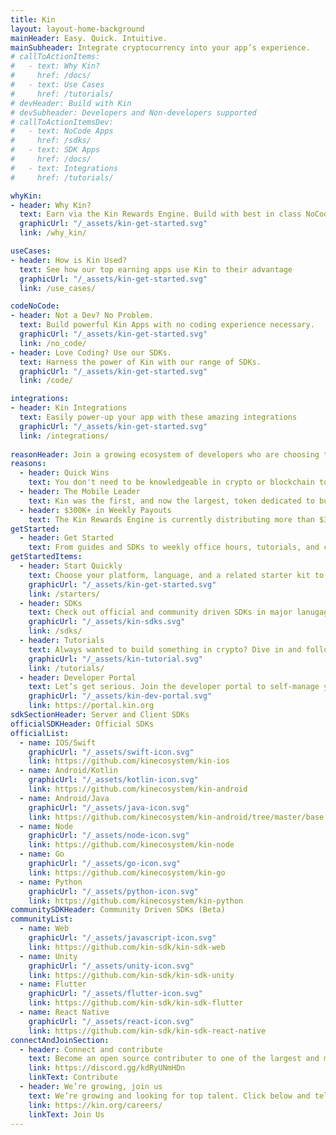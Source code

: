 ```yaml
---
title: Kin
layout: layout-home-background
mainHeader: Easy. Quick. Intuitive.
mainSubheader: Integrate cryptocurrency into your app’s experience.
# callToActionItems:
#   - text: Why Kin?
#     href: /docs/
#   - text: Use Cases
#     href: /tutorials/
# devHeader: Build with Kin
# devSubheader: Developers and Non-developers supported
# callToActionItemsDev:
#   - text: NoCode Apps
#     href: /sdks/
#   - text: SDK Apps
#     href: /docs/
#   - text: Integrations
#     href: /tutorials/

whyKin:
- header: Why Kin?
  text: Earn via the Kin Rewards Engine. Build with best in class NoCode and SDK tools.
  graphicUrl: "/_assets/kin-get-started.svg"
  link: /why_kin/

useCases:
- header: How is Kin Used?
  text: See how our top earning apps use Kin to their advantage
  graphicUrl: "/_assets/kin-get-started.svg"
  link: /use_cases/

codeNoCode:
- header: Not a Dev? No Problem.
  text: Build powerful Kin Apps with no coding experience necessary.
  graphicUrl: "/_assets/kin-get-started.svg"
  link: /no_code/
- header: Love Coding? Use our SDKs.
  text: Harness the power of Kin with our range of SDKs.
  graphicUrl: "/_assets/kin-get-started.svg"
  link: /code/

integrations:
- header: Kin Integrations
  text: Easily power-up your app with these amazing integrations
  graphicUrl: "/_assets/kin-get-started.svg"
  link: /integrations/
  
reasonHeader: Join a growing ecosystem of developers who are choosing the Kin monetization model
reasons:
  - header: Quick Wins
    text: You don't need to be knowledgeable in crypto or blockchain to start building meaningful experiences you can monetize.
  - header: The Mobile Leader
    text: Kin was the first, and now the largest, token dedicated to building an ecosystem of mobile experiences.
  - header: $300K+ in Weekly Payouts
    text: The Kin Rewards Engine is currently distributing more than $300K in Kin per week to apps in our ecosystem.
getStarted:
  - header: Get Started
    text: From guides and SDKs to weekly office hours, tutorials, and connections with live developer advocates, there are a range of easy ways to start developing with Kin.
getStartedItems:
  - header: Start Quickly
    text: Choose your platform, language, and a related starter kit to quickly walk through how Kin integrates into an app.
    graphicUrl: "/_assets/kin-get-started.svg"
    link: /starters/
  - header: SDKs
    text: Check out official and community driven SDKs in major lanugages like Kotlin, Swift, Python, and JavaScript (Node).
    graphicUrl: "/_assets/kin-sdks.svg"
    link: /sdks/
  - header: Tutorials
    text: Always wanted to build something in crypto? Dive in and follow one of the easy-to-use tutorials.
    graphicUrl: "/_assets/kin-tutorial.svg"
    link: /tutorials/
  - header: Developer Portal
    text: Let’s get serious. Join the developer portal to self-manage your app’s environments, track transactions, and more.
    graphicUrl: "/_assets/kin-dev-portal.svg"
    link: https://portal.kin.org
sdkSectionHeader: Server and Client SDKs
officialSDKHeader: Official SDKs
officialList:
  - name: IOS/Swift
    graphicUrl: "/_assets/swift-icon.svg"
    link: https://github.com/kinecosystem/kin-ios
  - name: Android/Kotlin
    graphicUrl: "/_assets/kotlin-icon.svg"
    link: https://github.com/kinecosystem/kin-android
  - name: Android/Java
    graphicUrl: "/_assets/java-icon.svg"
    link: https://github.com/kinecosystem/kin-android/tree/master/base
  - name: Node
    graphicUrl: "/_assets/node-icon.svg"
    link: https://github.com/kinecosystem/kin-node
  - name: Go
    graphicUrl: "/_assets/go-icon.svg"
    link: https://github.com/kinecosystem/kin-go
  - name: Python
    graphicUrl: "/_assets/python-icon.svg"
    link: https://github.com/kinecosystem/kin-python
communitySDKHeader: Community Driven SDKs (Beta)
communityList:
  - name: Web
    graphicUrl: "/_assets/javascript-icon.svg"
    link: https://github.com/kin-sdk/kin-sdk-web
  - name: Unity
    graphicUrl: "/_assets/unity-icon.svg"
    link: https://github.com/kin-sdk/kin-sdk-unity
  - name: Flutter
    graphicUrl: "/_assets/flutter-icon.svg"
    link: https://github.com/kin-sdk/kin-sdk-flutter
  - name: React Native
    graphicUrl: "/_assets/react-icon.svg"
    link: https://github.com/kin-sdk/kin-sdk-react-native
connectAndJoinSection:
  - header: Connect and contribute
    text: Become an open source contributer to one of the largest and most active ecosystems in crypto.
    link: https://discord.gg/kdRyUNmHDn
    linkText: Contribute
  - header: We’re growing, join us
    text: We’re growing and looking for top talent. Click below and tell us about yourself.
    link: https://kin.org/careers/
    linkText: Join Us
---
```

